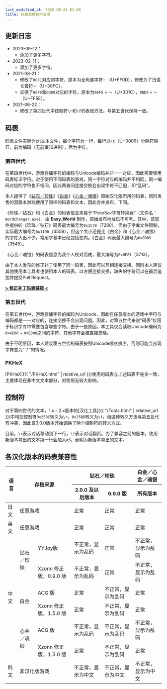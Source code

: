 ```yaml
---
last_modified_at: 2025-08-24 01:00
title: 码表及控制符说明
---
```

## 更新日志
- 2023-09-12：
  - 添加了更多字符。
- 2023-02-11：
  - 添加了更多字符。
- 2021-08-21：
  - 修改了`00F1`对应的字符，原本为全角连字符`－`（U+FF0D），修改为了日语长音符`ー`（U+30FC）。
  - 交换了`00F5`和`0DD9`对应的字符，原本为`00F5` = `〜`（U+301C），`0DD9` = `～`（U+FF5E）。
- 2021-06-22：
  - 修改了第四世代中控制符`\r`和`\f`的表现方法，与第五世代保持一致。

## 码表
码表文件实际为txt文本文件，每个字符为一行，每行以`\t`（U+0009）分隔符隔开，前为编码（无前缀16进制），后为字符。

### 第四世代
在第四世代中，游戏存储字符的编码与Unicode编码并非一一对应，因此需要使用码表标识字符。对于使用不同码表的游戏，同一字符对应的编码并不相同，同一编码对应的字符也不相同，因此两者间连接交换会出现字符不匹配，即“乱码”。

本人提供了《[钻石／珍珠](https://github.com/Xzonn/PokemonChineseTranslationRevise/raw/master/files/CharTable_DP_YYJoy.txt)》《[白金](https://github.com/Xzonn/PokemonChineseTranslationRevise/raw/master/files/CharTable_Pt_ACG.txt)》《[心金／魂银](https://github.com/Xzonn/PokemonChineseTranslationRevise/raw/master/files/CharTable_HGSS_ACG.txt)》原始汉化版所用的码表，同时发售的双版本游戏使用了同样的码表和文本，因此合并发布，下同。

《珍珠／钻石》和《白金》的码表信息来自于“PokeSav字符转换器”（文件名：`WordChanger.exe`），由 **Easy_World** 制作，原始发布地址已不可考。其中，该软件提供的《珍珠／钻石》码表最大编号为`0x1C70`（7280），但由于字库文件限制，实际最大编号为`0x119D`（4509），但这个大小还是比《白金》和《心金／魂银》的字库大出不少，常用字基本已经包括在内。《白金》码表最大编号为`0x0DD9`（3545）。

《心金／魂银》的码表信息为我个人校对而成，最大编号为`0x0E81`（3713）。

由于本人发布的修正补丁使用了同一码表，因此可以互相连接交换。同时本人建议其他使用本工具者也使用本人的码表，以方便连接交换，缺失的字符可以在最后追加并提交Pull Request。

**[> 修正补丁码表链接 <](https://github.com/Xzonn/PokemonChineseTranslationRevise/raw/master/files/CharTable.txt)**

### 第五世代
在第五世代中，游戏存储字符的编码为Unicode，因此在任意版本的游戏中字符与编码都是一一对应的，连接交换不会出现问题。因此，对第五世代来说“码表”仅用于标识字库中需要包含哪些字符。由于一些原因，本工具仅会读取Unicode编码为`0x4E00` ~ `0xE000`之间的字符，其他字符会被直接忽略。

由于不明原因，本人建议第五世代的码表按照Unicode顺序排序，否则可能会出现字符变为“？”的情况。

### PKHeX
[PKHeX]({{ "/PKHeX.html" | relative_url }})使用的码表与上述码表不完全一致，主要体现在非中文文本部分，对使用无较大影响。

## 控制符
对于第四世代的文本，1.x - 2.x版本的[汉化工具]({{ "/Tools.html" | relative_url }})中均把控制符`0x25BC`转义为`\r`，`0x25BD`转义为`\f`，但这种转义方法与第五世代有冲突，因此自3.0.0版本开始调换了两个控制符的转义方式。

目前，`\r`表示对话移动到下一行，`\f`表示对话翻页。为了兼容之前的版本，使用新版本导出的文本第一行会加入`#3`，表明为新版本导出的文本。

## 各汉化版本的码表兼容性
<table class="table table-bordered">
<thead>
<tr><th rowspan="2">语言</th><th colspan="2" rowspan="2">存档来源</th><th colspan="2">钻石／珍珠</th><th>白金／心金／魂银</th></tr>
<tr><th>2.0.0 及以后版本</th><th>0.9.0 版</th><th>所有版本</th></tr>
</thead>
<tbody>
<tr><td>日文</td><td colspan="2">任意游戏</td><td class="success">正常</td><td class="success">正常</td><td class="success">正常</td></tr>
<tr><td>英文</td><td colspan="2">任意游戏</td><td class="success">正常</td><td class="success">正常</td><td class="success">正常</td></tr>
<tr><td rowspan="6">中文</td><td rowspan="2">钻石／珍珠</td><td>YYJoy版</td><td class="danger">不正常，显示为乱码</td><td class="success">正常</td><td class="danger">不正常，显示为乱码</td></tr>
<tr><td>Xzonn 修正版，0.9.0 版</td><td class="danger">不正常，显示为乱码</td><td class="success">正常</td><td class="danger">不正常，显示为乱码</td></tr>
<tr><td rowspan="2">白金</td><td>ACG 版</td><td class="success">正常</td><td class="danger">不正常，显示为乱码</td><td class="success">正常</td></tr>
<tr><td>Xzonn 修正版，1.5.0 版</td><td class="success">正常</td><td class="danger">不正常，显示为乱码</td><td class="success">正常</td></tr>
<tr><td rowspan="2">心金／魂银</td><td>ACG 版</td><td class="danger">不正常，显示为乱码</td><td class="danger">不正常，显示为乱码</td><td class="danger">不正常，显示为乱码</td></tr>
<tr><td>Xzonn 修正版，1.5.0 版</td><td class="success">正常</td><td class="danger">不正常，显示为乱码</td><td class="success">正常</td></tr>
<tr><td>韩文</td><td colspan="2">非汉化版游戏</td><td class="danger">不正常，显示为中文</td><td class="danger">不正常，显示为中文</td><td class="danger">不正常，显示为中文</td></tr>
</tbody>
</table>
